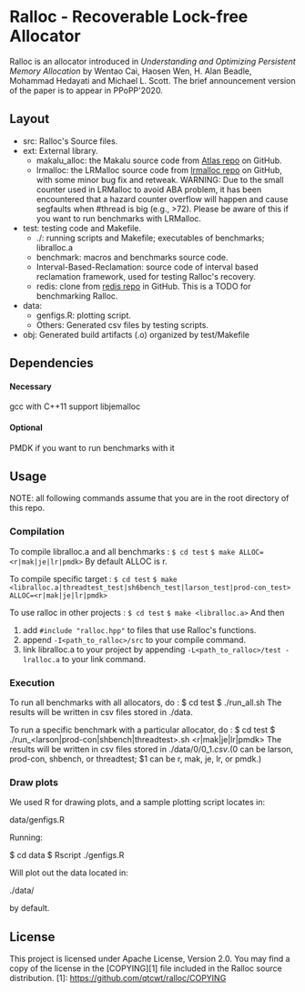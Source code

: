 # Ralloc - Recoverable Lock-free Allocator

Ralloc is an allocator introduced in *Understanding and Optimizing Persistent
Memory Allocation* by Wentao Cai, Haosen Wen, H. Alan Beadle, Mohammad Hedayati
and Michael L. Scott. The brief announcement version of the paper is to appear
in PPoPP'2020.

## Layout

* src: Ralloc's Source files.
* ext: External library.
    * makalu_alloc: the Makalu source code from [Atlas
      repo](https://github.com/HewlettPackard/Atlas/tree/makalu) on GitHub.
    * lrmalloc: the LRMalloc source code from [lrmalloc
      repo](https://github.com/ricleite/lrmalloc) on GitHub, with some minor bug
      fix and retweak. 
      WARNING: Due to the small counter used in LRMalloc to avoid ABA
      problem, it has been encountered that a hazard counter overflow will
      happen and cause segfaults when #thread is big (e.g., >72). Please be
      aware of this if you want to run benchmarks with LRMalloc.
* test: testing code and Makefile.
    * ./: running scripts and Makefile; executables of benchmarks; libralloc.a
    * benchmark: macros and benchmarks source code.
    * Interval-Based-Reclamation: source code of interval based reclamation
      framework, used for testing Ralloc's recovery.
    * redis: clone from [redis repo](https://github.com/antirez/redis) in
      GitHub. This is a TODO for benchmarking Ralloc.
* data: 
    * genfigs.R: plotting script.
    * Others: Generated csv files by testing scripts.
* obj: Generated build artifacts (.o) organized by test/Makefile

## Dependencies

#### Necessary
gcc with C++11 support
libjemalloc

#### Optional
PMDK if you want to run benchmarks with it

## Usage
NOTE: all following commands assume that you are in the root directory of this
repo.
### Compilation

To compile libralloc.a and all benchmarks :
`$ cd test`
`$ make ALLOC=<r|mak|je|lr|pmdk>`
By default ALLOC is r.

To compile specific target :
`$ cd test`
`$ make <libralloc.a|threadtest_test|sh6bench_test|larson_test|prod-con_test> ALLOC=<r|mak|je|lr|pmdk>`

To use ralloc in other projects :
`$ cd test`
`$ make <libralloc.a>`
And then 
1. add `#include "ralloc.hpp"` to files that use Ralloc's functions.
2. append `-I<path_to_ralloc>/src` to your compile command.
3. link libralloc.a to your project by appending
`-L<path_to_ralloc>/test -lralloc.a` to your link command.

### Execution

To run all benchmarks with all allocators, do :
$ cd test
$ ./run_all.sh
The results will be written in csv files stored in ./data.

To run a specific benchmark with a particular allocator, do :
$ cd test
$ ./run_<larson|prod-con|shbench|threadtest>.sh <r|mak|je|lr|pmdk>
The results will be written in csv files stored in ./data/$0/$0_$1.csv.
($0 can be larson, prod-con, shbench, or threadtest; $1 can be r, mak, je, lr,
or pmdk.)

### Draw plots
We used R for drawing plots, and a sample plotting script locates in:

data/genfigs.R

Running:

$ cd data
$ Rscript ./genfigs.R

Will plot out the data located in:

./data/

by default.

## License

This project is licensed under Apache License, Version 2.0. You may find a copy
of the license in the [COPYING][1] file included in the Ralloc source
distribution.
[1]: https://github.com/qtcwt/ralloc/COPYING